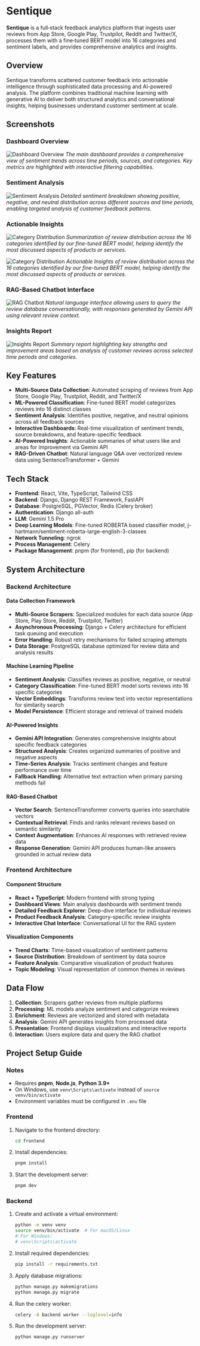 # Sentique

**Sentique** is a full‑stack feedback analytics platform that ingests user reviews from App Store, Google Play, Trustpilot, Reddit and Twitter/X, processes them with a fine‑tuned BERT model into 16 categories and sentiment labels, and provides comprehensive analytics and insights.

## Overview

Sentique transforms scattered customer feedback into actionable intelligence through sophisticated data processing and AI-powered analysis. The platform combines traditional machine learning with generative AI to deliver both structured analytics and conversational insights, helping businesses understand customer sentiment at scale.

## Screenshots

### Dashboard Overview
![Dashboard Overview](sentique_screenshots/Sentique-Screenshots/Dashboard_1.png)
*The main dashboard provides a comprehensive view of sentiment trends across time periods, sources, and categories. Key metrics are highlighted with interactive filtering capabilities.*

### Sentiment Analysis
![Sentiment Analysis](sentique_screenshots/Sentique-Screenshots/Sentiment_1.png)
*Detailed sentiment breakdown showing positive, negative, and neutral distribution across different sources and time periods, enabling targeted analysis of customer feedback patterns.*

### Actionable Insights
![Category Distribution](sentique_screenshots/Sentique-Screenshots/Analysis_1.png)
*Summarization of review distribution across the 16 categories identified by our fine-tuned BERT model, helping identify the most discussed aspects of products or services.*

![Category Distribution](sentique_screenshots/Sentique-Screenshots/Analysis_2.png)
*Actionable Insights of review distribution across the 16 categories identified by our fine-tuned BERT model, helping identify the most discussed aspects of products or services.*

### RAG-Based Chatbot Interface
![RAG Chatbot](sentique_screenshots/Sentique-Screenshots/RAG_1.png)
*Natural language interface allowing users to query the review database conversationally, with responses generated by Gemini API using relevant review context.*

### Insights Report
![Insights Report](sentique_screenshots/Sentique-Screenshots/Report_1.png)
*Summary report highlighting key strengths and improvement areas based on analysis of customer reviews across selected time periods and categories.*

## Key Features

- **Multi-Source Data Collection**: Automated scraping of reviews from App Store, Google Play, Trustpilot, Reddit, and Twitter/X
- **ML-Powered Classification**: Fine-tuned BERT model categorizes reviews into 16 distinct classes
- **Sentiment Analysis**: Identifies positive, negative, and neutral opinions across all feedback sources
- **Interactive Dashboards**: Real-time visualization of sentiment trends, source breakdowns, and feature-specific feedback
- **AI-Powered Insights**: Actionable summaries of what users like and areas for improvement via Gemini API
- **RAG-Driven Chatbot**: Natural language Q&A over vectorized review data using SentenceTransformer + Gemini

## Tech Stack
- **Frontend**: React, Vite, TypeScript, Tailwind CSS
- **Backend**: Django, Django REST Framework, FastAPI
- **Database**: PostgreSQL, PGVector, Redis (Celery broker)
- **Authentication**: Django all-auth
- **LLM**: Gemini 1.5 Pro
- **Deep Learning Models**: Fine-tuned ROBERTA based classifier model, j-hartmann/sentiment-roberta-large-english-3-classes
- **Network Tunneling**: ngrok
- **Process Management**: Celery
- **Package Management**: pnpm (for frontend), pip (for backend)

## System Architecture

### Backend Architecture

#### Data Collection Framework
- **Multi-Source Scrapers**: Specialized modules for each data source (App Store, Play Store, Reddit, Trustpilot, Twitter)
- **Asynchronous Processing**: Django + Celery architecture for efficient task queuing and execution
- **Error Handling**: Robust retry mechanisms for failed scraping attempts
- **Data Storage**: PostgreSQL database optimized for review data and analysis results

#### Machine Learning Pipeline
- **Sentiment Analysis**: Classifies reviews as positive, negative, or neutral
- **Category Classification**: Fine-tuned BERT model sorts reviews into 16 specific categories
- **Vector Embeddings**: Transforms review text into vector representations for similarity search
- **Model Persistence**: Efficient storage and retrieval of trained models

#### AI-Powered Insights
- **Gemini API Integration**: Generates comprehensive insights about specific feedback categories
- **Structured Analysis**: Creates organized summaries of positive and negative aspects
- **Time-Series Analysis**: Tracks sentiment changes and feature performance over time
- **Fallback Handling**: Alternative text extraction when primary parsing methods fail

#### RAG-Based Chatbot
- **Vector Search**: SentenceTransformer converts queries into searchable vectors
- **Contextual Retrieval**: Finds and ranks relevant reviews based on semantic similarity
- **Context Augmentation**: Enhances AI responses with retrieved review data
- **Response Generation**: Gemini API produces human-like answers grounded in actual review data

### Frontend Architecture

#### Component Structure
- **React + TypeScript**: Modern frontend with strong typing
- **Dashboard Views**: Main analysis dashboards with sentiment trends
- **Detailed Feedback Explorer**: Deep-dive interface for individual reviews
- **Product Feedback Analysis**: Category-specific review insights
- **Interactive Chat Interface**: Conversational UI for the RAG system

#### Visualization Components
- **Trend Charts**: Time-based visualization of sentiment patterns
- **Source Distribution**: Breakdown of sentiment by data source
- **Feature Analysis**: Comparative visualization of product features
- **Topic Modeling**: Visual representation of common themes in reviews

## Data Flow

1. **Collection**: Scrapers gather reviews from multiple platforms
2. **Processing**: ML models analyze sentiment and categorize reviews
3. **Enrichment**: Reviews are vectorized and stored with metadata
4. **Analysis**: Gemini API generates insights from processed data
5. **Presentation**: Frontend displays visualizations and interactive reports
6. **Interaction**: Users explore data and query the RAG chatbot

## Project Setup Guide

### Notes
- Requires **pnpm**, **Node.js**, **Python 3.9+**
- On Windows, use `venv\Scripts\activate` instead of `source venv/bin/activate`
- Environment variables must be configured in `.env` file

### Frontend

1. Navigate to the frontend directory:
   ```sh
   cd frontend
   ```

2. Install dependencies:
   ```sh
   pnpm install
   ```

3. Start the development server:
   ```sh
   pnpm dev
   ```

### Backend

1. Create and activate a virtual environment:
   ```sh
   python -m venv venv
   source venv/bin/activate  # For macOS/Linux
   # For Windows:
   # venv\Scripts\activate
   ```

2. Install required dependencies:
   ```sh
   pip install -r requirements.txt
   ```

3. Apply database migrations:
   ```sh
   python manage.py makemigrations
   python manage.py migrate
   ```

4. Run the celery worker:
   ```sh
   celery -A backend worker --loglevel=info
   ```

5. Run the development server:
   ```sh
   python manage.py runserver
   ```
